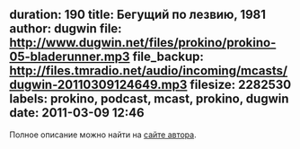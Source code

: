 duration: 190
title: Бегущий по лезвию, 1981
author: dugwin
file: http://www.dugwin.net/files/prokino/prokino-05-bladerunner.mp3
file_backup: http://files.tmradio.net/audio/incoming/mcasts/dugwin-20110309124649.mp3
filesize: 2282530
labels: prokino, podcast, mcast, prokino, dugwin
date: 2011-03-09 12:46
---
<p>Полное описание можно найти на <a href="http://www.dugwin.net/rss/podcast/blog/00132.html">сайте автора</a>.</p>
